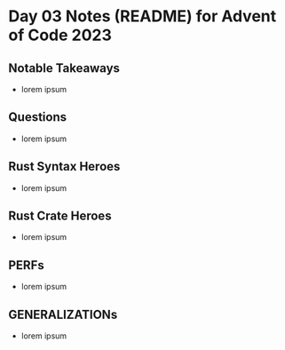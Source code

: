 # Day 03 Notes (README) for Advent of Code 2023

## Notable Takeaways

- lorem ipsum

## Questions

- lorem ipsum

## Rust Syntax Heroes

- lorem ipsum

## Rust Crate Heroes

- lorem ipsum

## PERFs

- lorem ipsum

## GENERALIZATIONs

- lorem ipsum
